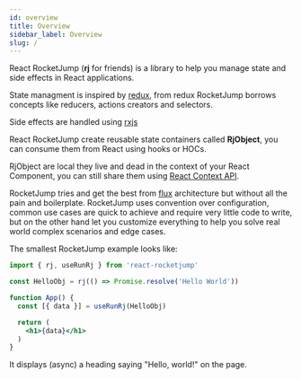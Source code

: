 ```yaml
---
id: overview
title: Overview
sidebar_label: Overview
slug: /
---
```


React RocketJump (**rj** for friends) is a library to help you manage state and side effects in React applications.

State managment is inspired by [redux](https://redux.js.org), from redux RocketJump borrows concepts like reducers, actions creators and selectors.

Side effects are handled using [rxjs](https://rxjs.dev)

React RocketJump create reusable state containers called **RjObject**, you can consume them from React using hooks or HOCs.

RjObject are local they live and dead in the context of your React Component, you can still share them using [React Context API](https://reactjs.org/docs/context.html).

RocketJump tries and get the best from [flux](https://facebook.github.io/flux)
architecture but without all the pain and boilerplate.
RocketJump uses convention over configuration, common use cases are quick to achieve and require very little code to write, but on the other hand
let you customize everything to help you solve real world complex scenarios and edge cases.

The smallest RocketJump example looks like:

```jsx
import { rj, useRunRj } from 'react-rocketjump'

const HelloObj = rj(() => Promise.resolve('Hello World'))

function App() {
  const [{ data }] = useRunRj(HelloObj)

  return (
    <h1>{data}</h1>
  )
}
```

It displays (async) a heading saying "Hello, world!" on the page.

